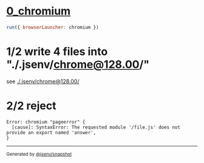 # [0_chromium](../../js_export_missing_dev.test.mjs#L26)

```js
run({ browserLauncher: chromium })
```

# 1/2 write 4 files into "./.jsenv/chrome@128.00/"

see [./.jsenv/chrome@128.00/](./.jsenv/chrome@128.00/)

# 2/2 reject

```console
Error: chromium "pageerror" {
  [cause]: SyntaxError: The requested module '/file.js' does not provide an export named 'answer',
}
```
---

<sub>
  Generated by <a href="https://github.com/jsenv/core/tree/main/packages/independent/snapshot">@jsenv/snapshot</a>
</sub>